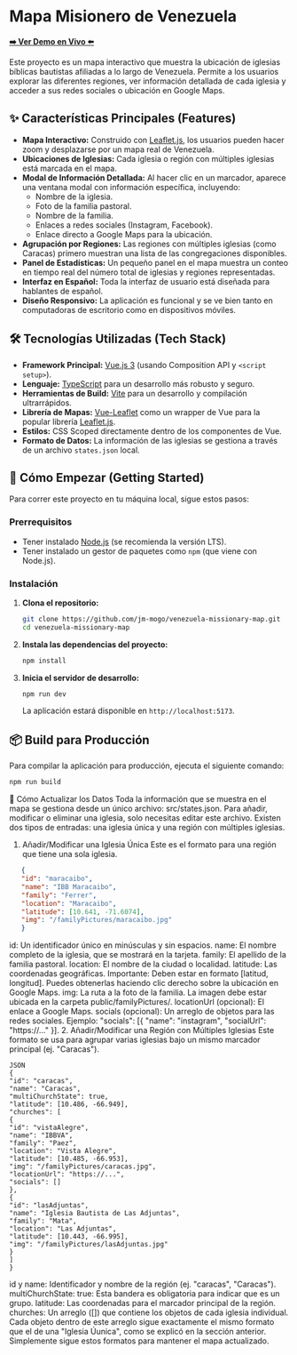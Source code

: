 # Mapa Misionero de Venezuela

[**➡️ Ver Demo en Vivo ⬅️**](https://venezuela-misionary-map.vercel.app/)

Este proyecto es un mapa interactivo que muestra la ubicación de iglesias bíblicas bautistas afiliadas a lo largo de Venezuela. Permite a los usuarios explorar las diferentes regiones, ver información detallada de cada iglesia y acceder a sus redes sociales o ubicación en Google Maps.

## ✨ Características Principales (Features)

-   **Mapa Interactivo:** Construido con [Leaflet.js](https://leafletjs.com/), los usuarios pueden hacer zoom y desplazarse por un mapa real de Venezuela.
-   **Ubicaciones de Iglesias:** Cada iglesia o región con múltiples iglesias está marcada en el mapa.
-   **Modal de Información Detallada:** Al hacer clic en un marcador, aparece una ventana modal con información específica, incluyendo:
    -   Nombre de la iglesia.
    -   Foto de la familia pastoral.
    -   Nombre de la familia.
    -   Enlaces a redes sociales (Instagram, Facebook).
    -   Enlace directo a Google Maps para la ubicación.
-   **Agrupación por Regiones:** Las regiones con múltiples iglesias (como Caracas) primero muestran una lista de las congregaciones disponibles.
-   **Panel de Estadísticas:** Un pequeño panel en el mapa muestra un conteo en tiempo real del número total de iglesias y regiones representadas.
-   **Interfaz en Español:** Toda la interfaz de usuario está diseñada para hablantes de español.
-   **Diseño Responsivo:** La aplicación es funcional y se ve bien tanto en computadoras de escritorio como en dispositivos móviles.

## 🛠️ Tecnologías Utilizadas (Tech Stack)

-   **Framework Principal:** [Vue.js 3](https://vuejs.org/) (usando Composition API y `<script setup>`).
-   **Lenguaje:** [TypeScript](https://www.typescriptlang.org/) para un desarrollo más robusto y seguro.
-   **Herramientas de Build:** [Vite](https://vitejs.dev/) para un desarrollo y compilación ultrarrápidos.
-   **Librería de Mapas:** [Vue-Leaflet](https://vue-leaflet.github.io/vue-leaflet/) como un wrapper de Vue para la popular librería [Leaflet.js](https://leafletjs.com/).
-   **Estilos:** CSS Scoped directamente dentro de los componentes de Vue.
-   **Formato de Datos:** La información de las iglesias se gestiona a través de un archivo `states.json` local.

## 🚀 Cómo Empezar (Getting Started)

Para correr este proyecto en tu máquina local, sigue estos pasos:

### Prerrequisitos

-   Tener instalado [Node.js](https://nodejs.org/) (se recomienda la versión LTS).
-   Tener instalado un gestor de paquetes como `npm` (que viene con Node.js).

### Instalación

1.  **Clona el repositorio:**

    ```bash
    git clone https://github.com/jm-mogo/venezuela-missionary-map.git
    cd venezuela-missionary-map
    ```

2.  **Instala las dependencias del proyecto:**

    ```bash
    npm install
    ```

3.  **Inicia el servidor de desarrollo:**
    ```bash
    npm run dev
    ```
    La aplicación estará disponible en `http://localhost:5173`.

## 📦 Build para Producción

Para compilar la aplicación para producción, ejecuta el siguiente comando:

```bash
npm run build
```

📝 Cómo Actualizar los Datos
Toda la información que se muestra en el mapa se gestiona desde un único archivo: src/states.json. Para añadir, modificar o eliminar una iglesia, solo necesitas editar este archivo.
Existen dos tipos de entradas: una iglesia única y una región con múltiples iglesias.

1. Añadir/Modificar una Iglesia Única
   Este es el formato para una región que tiene una sola iglesia.

```JSON
   {
   "id": "maracaibo",
   "name": "IBB Maracaibo",
   "family": "Ferrer",
   "location": "Maracaibo",
   "latitude": [10.641, -71.6074],
   "img": "/familyPictures/maracaibo.jpg"
   }
```

id: Un identificador único en minúsculas y sin espacios.
name: El nombre completo de la iglesia, que se mostrará en la tarjeta.
family: El apellido de la familia pastoral.
location: El nombre de la ciudad o localidad.
latitude: Las coordenadas geográficas. Importante: Deben estar en formato [latitud, longitud]. Puedes obtenerlas haciendo clic derecho sobre la ubicación en Google Maps.
img: La ruta a la foto de la familia. La imagen debe estar ubicada en la carpeta public/familyPictures/.
locationUrl (opcional): El enlace a Google Maps.
socials (opcional): Un arreglo de objetos para las redes sociales. Ejemplo: "socials": [{ "name": "instagram", "socialUrl": "https://..." }]. 2. Añadir/Modificar una Región con Múltiples Iglesias
Este formato se usa para agrupar varias iglesias bajo un mismo marcador principal (ej. "Caracas").

```
JSON
{
"id": "caracas",
"name": "Caracas",
"multiChurchState": true,
"latitude": [10.486, -66.949],
"churches": [
{
"id": "vistaAlegre",
"name": "IBBVA",
"family": "Paez",
"location": "Vista Alegre",
"latitude": [10.485, -66.953],
"img": "/familyPictures/caracas.jpg",
"locationUrl": "https://...",
"socials": []
},
{
"id": "lasAdjuntas",
"name": "Iglesia Bautista de Las Adjuntas",
"family": "Mata",
"location": "Las Adjuntas",
"latitude": [10.443, -66.995],
"img": "/familyPictures/lasAdjuntas.jpg"
}
]
}
```

id y name: Identificador y nombre de la región (ej. "caracas", "Caracas").
multiChurchState: true: Esta bandera es obligatoria para indicar que es un grupo.
latitude: Las coordenadas para el marcador principal de la región.
churches: Un arreglo ([]) que contiene los objetos de cada iglesia individual. Cada objeto dentro de este arreglo sigue exactamente el mismo formato que el de una "Iglesia Úunica", como se explicó en la sección anterior.
Simplemente sigue estos formatos para mantener el mapa actualizado.
